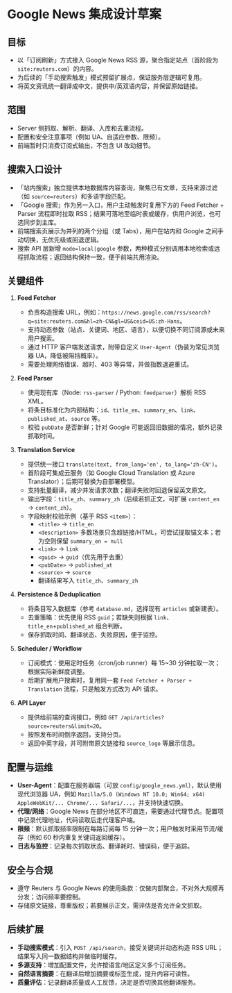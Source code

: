 # Google News 集成设计草案

## 目标
- 以「订阅刷新」方式接入 Google News RSS 源，聚合指定站点（首阶段为 `site:reuters.com`）的内容。
- 为后续的「手动搜索触发」模式预留扩展点，保证服务层逻辑可复用。
- 将英文资讯统一翻译成中文，提供中/英双语内容，并保留原始链接。

## 范围
- Server 侧抓取、解析、翻译、入库和去重流程。
- 配置和安全注意事项（例如 UA、自适应参数、限频）。
- 前端暂时只消费订阅式输出，不包含 UI 改动细节。

## 搜索入口设计
- 「站内搜索」独立提供本地数据库内容查询，聚焦已有文章，支持来源过滤（如 `source=reuters`）和多语字段匹配。
- 「Google 搜索」作为另一入口，用户主动触发时复用下方的 Feed Fetcher + Parser 流程即时拉取 RSS；结果可落地至临时表或缓存，供用户浏览，也可选同步到主库。
- 前端搜索页展示为并列的两个分组（或 Tabs），用户在站内和 Google 之间手动切换，无优先级或回退逻辑。
- 搜索 API 层新增 `mode=local|google` 参数，两种模式分别调用本地检索或远程抓取流程；返回结构保持一致，便于前端共用渲染。

## 关键组件
1. **Feed Fetcher**
   - 负责构造搜索 URL，例如：`https://news.google.com/rss/search?q=site:reuters.com&hl=zh-CN&gl=US&ceid=US:zh-Hans`。
   - 支持动态参数（站点、关键词、地区、语言），以便切换不同订阅源或未来用户搜索。
   - 通过 HTTP 客户端发送请求，附带自定义 `User-Agent`（伪装为常见浏览器 UA，降低被阻挡概率）。
   - 需要处理网络错误、超时、403 等异常，并做指数退避重试。

2. **Feed Parser**
   - 使用现有库（Node: `rss-parser` / Python: `feedparser`）解析 RSS XML。
   - 将条目标准化为内部结构：`id`、`title_en`、`summary_en`、`link`、`published_at`、`source` 等。
   - 校验 `pubDate` 是否新鲜；针对 Google 可能返回旧数据的情况，额外记录抓取时间。

3. **Translation Service**
   - 提供统一接口 `translate(text, from_lang='en', to_lang='zh-CN')`。
   - 首阶段可集成云服务（如 Google Cloud Translation 或 Azure Translator）；后期可替换为自部署模型。
   - 支持批量翻译，减少并发请求次数；翻译失败时回退保留英文原文。
   - 输出字段：`title_zh`、`summary_zh`（后续若抓正文，可扩展 `content_en` → `content_zh`）。
   - 字段映射校验示例（基于 RSS `<item>`）：
     - `<title>` → `title_en`
     - `<description>` 多数场景只含超链接/HTML，可尝试提取锚文本；若为空则保留 `summary_en = null`
     - `<link>` → `link`
     - `<guid>` → `guid`（优先用于去重）
     - `<pubDate>` → `published_at`
     - `<source>` → `source`
     - 翻译结果写入 `title_zh`、`summary_zh`

4. **Persistence & Deduplication**
   - 将条目写入数据库（参考 `database.md`，选择现有 `articles` 或新建表）。
   - 去重策略：优先使用 RSS `guid`；若缺失则根据 `link`、`title_en`+`published_at` 组合判断。
   - 保存抓取时间、翻译状态、失败原因，便于监控。

5. **Scheduler / Workflow**
   - 订阅模式：使用定时任务（cron/job runner）每 15~30 分钟拉取一次；根据实际新鲜度调整。
   - 后期扩展用户搜索时，复用同一套 `Feed Fetcher + Parser + Translation` 流程，只是触发方式改为 API 请求。

6. **API Layer**
   - 提供给前端的查询接口，例如 `GET /api/articles?source=reuters&limit=20`。
   - 按照发布时间倒序返回，支持分页。
   - 返回中英字段，并可附带原文链接和 `source_logo` 等展示信息。

## 配置与运维
- **User-Agent**：配置在服务器端（可放 `config/google_news.yml`），默认使用现代浏览器 UA，例如 `Mozilla/5.0 (Windows NT 10.0; Win64; x64) AppleWebKit/... Chrome/... Safari/...`，并支持快速切换。
- **代理/网络**：Google News 在部分地区不可直连，需要通过代理节点。配置项中记录代理地址，代码读取后走代理客户端。
- **限频**：默认抓取频率限制在每路订阅每 15 分钟一次；用户触发时采用节流/缓存（例如 60 秒内重复关键词返回缓存）。
- **日志与监控**：记录每次抓取状态、翻译耗时、错误码，便于追踪。

## 安全与合规
- 遵守 Reuters 与 Google News 的使用条款：仅做内部聚合，不对外大规模再分发；访问频率要控制。
- 存储原文链接，尊重版权；若要展示正文，需评估是否允许全文抓取。

## 后续扩展
- **手动搜索模式**：引入 `POST /api/search`，接受关键词并动态构造 RSS URL；结果写入同一数据结构并做临时缓存。
- **多源支持**：增加配置文件，允许按语言/地区定义多个订阅任务。
- **自然语言摘要**：在翻译后增加摘要或标签生成，提升内容可读性。
- **质量评估**：记录翻译质量或人工反馈，决定是否切换其他翻译服务。
